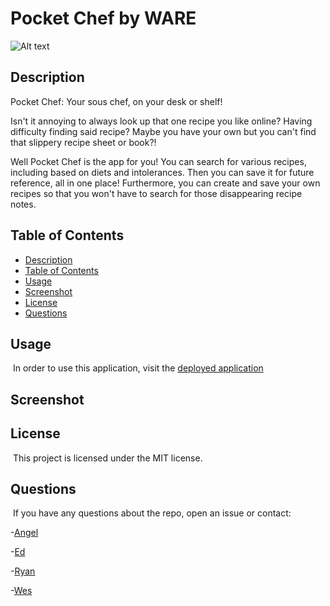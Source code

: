 # Pocket Chef by WARE

![Alt text](https://img.shields.io/badge/License-MIT-brightgreen "MIT")

## Description

​Pocket Chef: Your sous chef, on your desk or shelf!

Isn't it annoying to always look up that one recipe you like online? Having difficulty finding said recipe? Maybe you have your own but you can't find that slippery recipe sheet or book?!

Well Pocket Chef is the app for you! You can search for various recipes, including based on diets and intolerances. Then you can save it for future reference, all in one place! Furthermore, you can create and save your own recipes so that you won't have to search for those disappearing recipe notes.

## Table of Contents

- [Description](#description)
- [Table of Contents](#table-of-contents)
- [Usage](#usage)
- [Screenshot](#screenshot)
- [License](#license)
- [Questions](#questions)

## Usage

​
In order to use this application, visit the [deployed application](https://pocket-chef.herokuapp.com)
​

## Screenshot

## License

​
This project is licensed under the MIT license.
​

## Questions

​
If you have any questions about the repo, open an issue or contact:

-[Angel](https://github.com/angelpena619)

-[Ed](https://github.com/JEMinick)

-[Ryan](https://github.com/Damaximum)

-[Wes](https://github.com/WesEvan)
